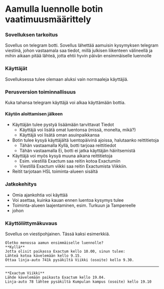 # Aamulla luennolle botin vaatimuusmäärittely


### Sovelluksen tarkoitus
Sovellus on telegram botti. Sovellus lähettää aamuisin kysymyksen telegram viestinä, johon vastaamala saa tiedot, millä julkisen liikenteen välineellä ja mihin aikaan pitää lähteä, jotta ehtii hyvin päivän ensimmäiselle luennolle

### Käyttäjät
Sovelluksessa tulee olemaan aluksi vain normaaleja käyttäjiä.

### Perusversion toiminnallisuus
Kuka tahansa telegram käyttäjä voi alkaa käyttämään bottia.

#### Käytön aloittamisen jälkeen
* Käyttäjän tulee pystyä lisäämään tarvittavat Tiedot
  * Käyttäjä voi lisätä omat luentonsa (missä, monelta, mikä?)
  * Käyttäjä voi lisätä oman asuinpaikkansa
* Botin tulee kysyä käyttäjältä luentopäivinä ajoissa, halutaanko reittitietoja
  * Tähän vastaamalla Kyllä, botti tarjoaa reittitiedot
  * Tähän vastaamalla Ei, botti ei jatka käyttäjän häiritsemistä
* Käyttäjä voi myös kysyä muuna aikana reittitietoja
  * Esim. viestillä Exactum saa reitin kotoa Exactumiin
  * Viestillä Exactum viikki saa reitin Exactumista Viikkiin.
* Reitit tarjotaan HSL toiminta-alueen sisältä

### Jatkokehitys
* Omia ajankohtia voi käyttää
* Voi asettaa, kuinka kauan ennen luentoa kysymys tulee
* Toiminta-alueen laajentaminen, esim. Turkuun ja Tampereelle
* johon

### Käyttöliittymäkuvaus
Sovellus on viestipohjainen. Tässä kaksi esimerkkiä.

```
Oletko menossa aamun ensimmäiselle luennolle?
**Kyllä**
Jotta olisit paikassa Exactum kello 10.00, sinun tulee:
Lähteä kotoa kävelemään kello 9.15.
Ottaa linja-auto 741k pysäkiltä Viikki (osoite) kello 9.30.
```
------------------------
```
**Exactum Viikki**
Lähde kävelemään paikasta Exactum kello 19.04.
Linja-auto 78 lähtee pysäkiltä Kumpulan kampus (osoite) kello 19.10
```
